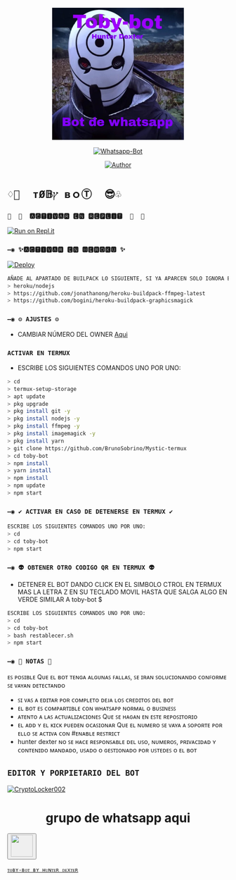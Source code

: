<p align="center">
<img src="https://github.com/CryptoLocker002/toby-bot/blob/main/Menu2.jpg" width="300" height="300"/>
</p>
<p align="center">
<a href="#"><img title="Whatsapp-Bot" src="https://img.shields.io/badge/Whatsapp Bot-green?colorA=%23ff0000&colorB=%23017e40&style=for-the-badge"></a>
</p>
<p align="center">
<a href="https://github.com/CryptoLocker002"><img title="Author" src="https://img.shields.io/badge/Author-hunter%20dexter-red"></a>
</p>

# `♢💜  тØ𝔹ץ вｏⓉ  😎♧`


  
### `🍬  🎀  🅰🅲🆃🅸🆅🅰🆁 🅴🅽 🆁🅴🅿🅻🅸🆃  🎀  🍬`

[![Run on Repl.it](https://repl.it/badge/github/BrunoSobrino/TheMystic-Bot-MD)](https://repl.it/github/BrunoSobrino/TheMystic-Bot-MD)

### `—◉ ✨🅰🅲🆃🅸🆅🅰🆁 🅴🅽 🅷🅴🆁🅾🅺🆄 ✨`
[![Deploy](https://www.herokucdn.com/deploy/button.svg)](https://heroku.com/deploy?template=https://github.com/BrunoSobrino/TheMystic-Bot-MD)
```bash
AÑADE AL APARTADO DE BUILPACK LO SIGUIENTE, SI YA APARCEN SOLO IGNORA ESTA PARTE:
> heroku/nodejs
> https://github.com/jonathanong/heroku-buildpack-ffmpeg-latest
> https://github.com/bogini/heroku-buildpack-graphicsmagick
```

### `—◉ ⚙️ AJUSTES ⚙️`
- CAMBIAR NÚMERO DEL OWNER [Aqui](https://github.com/CryptoLocker002/toby-bot/blob/main/config.js)

### `ACTIVAR EN TERMUX ` 
- ESCRIBE LOS SIGUIENTES COMANDOS UNO POR UNO:
```bash
> cd
> termux-setup-storage
> apt update 
> pkg upgrade 
> pkg install git -y
> pkg install nodejs -y
> pkg install ffmpeg -y
> pkg install imagemagick -y
> pkg install yarn
> git clone https://github.com/BrunoSobrino/Mystic-termux
> cd toby-bot
> npm install 
> yarn install 
> npm install
> npm update
> npm start
```

### `—◉ ✔️ ACTIVAR EN CASO DE DETENERSE EN TERMUX ✔️`
```bash
ESCRIBE LOS SIGUIENTES COMANDOS UNO POR UNO:
> cd 
> cd toby-bot
> npm start
```

### `—◉ 👽 OBTENER OTRO CODIGO QR EN TERMUX 👽`
- DETENER EL BOT DANDO CLICK EN EL SIMBOLO CTROL EN TERMUX MAS LA LETRA Z EN SU TECLADO MOVIL HASTA QUE SALGA ALGO EN VERDE SIMILAR A  toby-bot $  
```bash
ESCRIBE LOS SIGUIENTES COMANDOS UNO POR UNO:
> cd 
> cd toby-bot
> bash restablecer.sh
> npm start
```

  
### `—◉ 📝 NOTAS 📝`
ᴇꜱ ᴘᴏꜱɪʙʟᴇ Qᴜᴇ ᴇʟ ʙᴏᴛ ᴛᴇɴɢᴀ ᴀʟɢᴜɴᴀꜱ ꜰᴀʟʟᴀꜱ, ꜱᴇ ɪʀᴀɴ ꜱᴏʟᴜᴄɪᴏɴᴀɴᴅᴏ ᴄᴏɴꜰᴏʀᴍᴇ ꜱᴇ ᴠᴀʏᴀɴ ᴅᴇᴛᴇᴄᴛᴀɴᴅᴏ
- ꜱɪ ᴠᴀꜱ ᴀ ᴇᴅɪᴛᴀʀ ᴘᴏʀ ᴄᴏᴍᴘʟᴇᴛᴏ ᴅᴇᴊᴀ ʟᴏꜱ ᴄʀᴇᴅɪᴛᴏꜱ ᴅᴇʟ ʙᴏᴛ 
- ᴇʟ ʙᴏᴛ ᴇꜱ ᴄᴏᴍᴘᴀʀᴛɪʙʟᴇ ᴄᴏɴ ᴡʜᴀᴛꜱᴀᴘᴘ ɴᴏʀᴍᴀʟ ᴏ ʙᴜꜱɪɴᴇꜱꜱ
- ᴀᴛᴇɴᴛᴏ ᴀ ʟᴀꜱ ᴀᴄᴛᴜᴀʟɪᴢᴀᴄɪᴏɴᴇꜱ Qᴜᴇ ꜱᴇ ʜᴀɢᴀɴ ᴇɴ ᴇꜱᴛᴇ ʀᴇᴘᴏꜱɪᴛᴏʀɪᴏ
- ᴇʟ ᴀᴅᴅ ʏ ᴇʟ ᴋɪᴄᴋ ᴘᴜᴇᴅᴇɴ ᴏᴄᴀꜱɪᴏɴᴀʀ Qᴜᴇ ᴇʟ ɴᴜᴍᴇʀᴏ ꜱᴇ ᴠᴀʏᴀ ᴀ ꜱᴏᴘᴏʀᴛᴇ ᴘᴏʀ ᴇʟʟᴏ ꜱᴇ ᴀᴄᴛɪᴠᴀ ᴄᴏɴ #ᴇɴᴀʙʟᴇ ʀᴇꜱᴛʀɪᴄᴛ 
-  hunter dexter ɴᴏ ꜱᴇ ʜᴀᴄᴇ ʀᴇꜱᴘᴏɴꜱᴀʙʟᴇ ᴅᴇʟ ᴜꜱᴏ, ɴᴜᴍᴇʀᴏꜱ, ᴘʀɪᴠᴀᴄɪᴅᴀᴅ ʏ ᴄᴏɴᴛᴇɴɪᴅᴏ ᴍᴀɴᴅᴀᴅᴏ, ᴜꜱᴀᴅᴏ ᴏ ɢᴇꜱᴛɪᴏɴᴀᴅᴏ ᴘᴏʀ ᴜꜱᴛᴇᴅᴇꜱ ᴏ ᴇʟ ʙᴏᴛ



## `EDITOR Y PORPIETARIO DEL BOT` 
<a href="https://github.com/CryptoLocker002"><img src="https://avatars.githubusercontent.com/u/91295669?v=4" width="300" height="300" alt="CryptoLocker002"/></a>

<h1  align="center"> grupo de whatsapp aqui </h1>
<a href="https://api.whatsapp.com/send/?phone=573205891193&text&type=phone_number&app_absent=0">
            <button type="button" align="left"><img src="https://ebweb.es/wp-content/uploads/2020/09/logo-wasap.png" height ="50" width="50" /></button>

`ᴛᴏʙʏ-ʙᴏᴛ ʙʏ ʜᴜɴᴛᴇʀ ᴅᴇxᴛᴇʀ`


